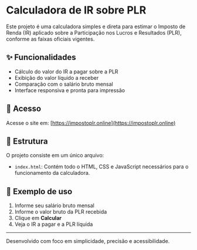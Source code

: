 # Calculadora de IR sobre PLR

Este projeto é uma calculadora simples e direta para estimar o Imposto de Renda (IR) aplicado sobre a Participação nos Lucros e Resultados (PLR), conforme as faixas oficiais vigentes.

## ✨ Funcionalidades

- Cálculo do valor do IR a pagar sobre a PLR
- Exibição do valor líquido a receber
- Comparação com o salário bruto mensal
- Interface responsiva e pronta para impressão

## 🚀 Acesso

Acesse o site em: [https://impostoplr.online](https://impostoplr.online)

## 📄 Estrutura

O projeto consiste em um único arquivo:

- `index.html`: Contém todo o HTML, CSS e JavaScript necessários para o funcionamento da calculadora.

## 🧾 Exemplo de uso

1. Informe seu salário bruto mensal
2. Informe o valor bruto da PLR recebida
3. Clique em **Calcular**
4. Veja o IR a pagar e a PLR líquida

---

Desenvolvido com foco em simplicidade, precisão e acessibilidade.
